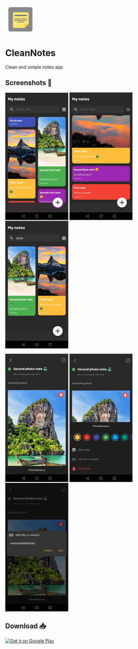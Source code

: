 ![icon](app/src/main/res/mipmap-xhdpi/ic_launcher.png)

CleanNotes
==========
Clean and simple notes app

## Screenshots 📱
<img src="Screenshot_1_GridLayout.jpeg" alt="screenshot1" width="200"/>   <img src="Screenshot_2_ListLayout.jpeg" alt="screenshot2" width="200"/>   <img src="Screenshot_3_Search.jpeg" alt="screenshot3" width="200"/>

<img src="Screenshot_4_EditNote.jpeg" alt="screenshot4" width="200"/> <img src="Screenshot_5_Settings.jpeg" alt="screenshot5" width="200"/> <img src="Screenshot_6_AddURL.jpeg" alt="screenshot6" width="200"/> 

## Download 📥

<a href="https://play.google.com/store/apps/details?id=com.guillempejo.cleanotes"><img alt="Get it on Google Play" src="https://play.google.com/intl/en_us/badges/images/generic/en_badge_web_generic.png" width="200px"/></a>
 
